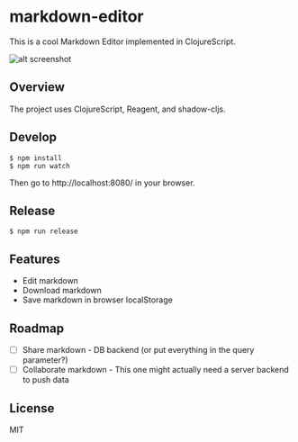 # markdown-editor

This is a cool Markdown Editor implemented in ClojureScript.

![alt screenshot](screencast.gif)

## Overview

The project uses ClojureScript, Reagent, and shadow-cljs.

## Develop

```
$ npm install
$ npm run watch
```

Then go to http://localhost:8080/ in your browser.

## Release

```
$ npm run release
```

## Features

- Edit markdown
- Download markdown
- Save markdown in browser localStorage

## Roadmap

- [ ] Share markdown - DB backend (or put everything in the query parameter?)
- [ ] Collaborate markdown - This one might actually need a server backend to push data

## License

MIT
